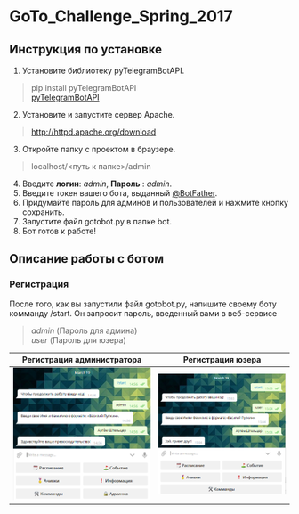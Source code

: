 # GoTo_Challenge_Spring_2017

## Инструкция по установке
1. Установите библиотеку pyTelegramBotAPI.
> pip install pyTelegramBotAPI<br>
>[pyTelegramBotAPI](https://github.com/eternnoir/pyTelegramBotAPI)
2. Установите и запустите сервер Apache.
> http://httpd.apache.org/download
3. Откройте папку с проектом в браузере.
> localhost/<путь к папке>/admin
4. Введите **логин**: *admin*, **Пароль** : *admin*.
5. Введите токен вашего бота, выданный [@BotFather](https://telegram.me/botfather).
6. Придумайте пароль для админов и пользователей и нажмите кнопку сохранить.
7. Запустите файл gotobot.py в папке bot.
8. Бот готов к работе!

## Описание работы с ботом

### Регистрация
После того, как вы запустили файл gotobot.py, напишите своему боту комманду /start. 
Он запросит пароль, введенный вами в веб-сервисе
> *admin* (Пароль для админа)<br>
> *user* (Пароль для юзера)

Регистрация администратора | Регистрация юзера
------------ | -------------
![Регистрация админа](/screenshots/registeradmin.PNG)|![Регистрация юзера](/screenshots/registeruser.PNG)
